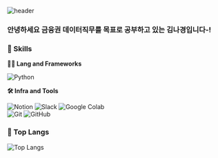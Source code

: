 ![header](https://capsule-render.vercel.app/api?type=wave&color=auto&height=360&text=%EC%95%88%EB%85%95%ED%95%98%EC%84%B8%EC%9A%94+%3A%29&fontSize=70&fontAlign=50&fontAlignY=50&desc=%EB%A7%A4%EC%9D%BC%EB%A7%A4%EC%9D%BC+%EA%BE%B8%EC%A4%80%ED%95%98%EA%B2%8C&descSize=20&descAlign=50&descAlignY=60)

### 안녕하세요 금융권 데이터직무를 목표로 공부하고 있는 김나경입니다-! ###

### 🦾 Skills
**🧑‍💻 Lang and Frameworks**

![Python](https://img.shields.io/badge/python-3776AB.svg?&style=for-the-badge&logo=python&logoColor=white) 

**🛠️ Infra and Tools**

![Notion](https://img.shields.io/badge/notion-000000.svg?&style=for-the-badge&logo=notion&logoColor=white) ![Slack](https://img.shields.io/badge/slack-4A154B.svg?&style=for-the-badge&logo=slack&logoColor=white) ![Google Colab](https://img.shields.io/badge/googlecolab-F9AB00.svg?&style=for-the-badge&logo=googlecolab&logoColor=white) </br>
![Git](https://img.shields.io/badge/git-F05032.svg?&style=for-the-badge&logo=git&logoColor=white) ![GitHub](https://img.shields.io/badge/github-181717.svg?&style=for-the-badge&logo=github&logoColor=white) 


### 🚌 Top Langs
![Top Langs](https://github-readme-stats.vercel.app/api/top-langs/?username=kimnagyeong99&layout=compact)
